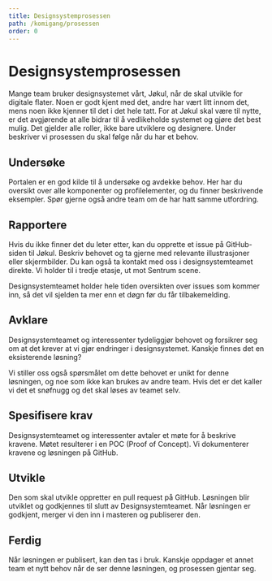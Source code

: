 ```yaml
---
title: Designsystemprosessen
path: /komigang/prosessen
order: 0
---
```


# Designsystemprosessen
Mange team bruker designsystemet vårt, Jøkul, når de skal  utvikle for digitale flater. Noen er godt kjent med det, andre har vært litt innom det, mens noen ikke kjenner til det i det hele tatt.  For at Jøkul skal være til nytte, er det avgjørende at alle bidrar til å vedlikeholde systemet og gjøre det best mulig. Det gjelder alle roller, ikke bare utviklere og designere. Under beskriver vi prosessen du skal følge når du har et behov.  

## Undersøke
Portalen er en god kilde til å undersøke og avdekke behov. Her har du oversikt over alle komponenter og profilelementer, og du finner beskrivende eksempler. Spør gjerne også andre team om de har hatt samme utfordring.

## Rapportere
Hvis du ikke finner det du leter etter, kan du opprette et issue på GitHub-siden til Jøkul. Beskriv behovet og ta gjerne med relevante illustrasjoner eller skjermbilder. Du kan også ta kontakt med oss i designsystemteamet direkte. Vi holder til i tredje etasje, ut mot Sentrum scene.

Designsystemteamet holder hele tiden oversikten over issues som kommer inn, så det vil sjelden ta mer enn et døgn før du får tilbakemelding. 

## Avklare
Designsystemteamet og interessenter tydeliggjør behovet og forsikrer seg om at det krever at vi gjør endringer i designsystemet. Kanskje finnes det en eksisterende løsning? 

Vi stiller oss også spørsmålet om dette behovet er unikt for denne løsningen, og noe som ikke kan brukes av andre team. Hvis det er det kaller vi det et snøfnugg og det skal løses av teamet selv.

## Spesifisere krav
Designsystemteamet og interessenter avtaler et møte for å beskrive kravene. Møtet resulterer i en POC (Proof of Concept).
Vi dokumenterer kravene og løsningen på GitHub.

## Utvikle
Den som skal utvikle oppretter en pull request på GitHub. Løsningen blir utviklet og godkjennes til slutt av Designsystemteamet. Når løsningen er godkjent, merger vi den inn i masteren og publiserer den. 

## Ferdig
Når løsningen er publisert, kan den tas i bruk. Kanskje oppdager et annet team et nytt behov når de ser denne løsningen, og prosessen gjentar seg.
